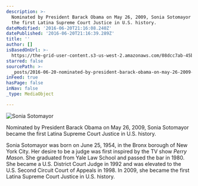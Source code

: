 ```yaml
---
description: >-
  Nominated by President Barack Obama on May 26, 2009, Sonia Sotomayor became
  the first Latina Supreme Court Justice in U.S. history.
dateModified: '2016-06-20T21:16:08.240Z'
datePublished: '2016-06-20T21:16:39.289Z'
title: ''
author: []
isBasedOnUrl: >-
  https://the-grid-user-content.s3-us-west-2.amazonaws.com/08dcc7ab-45bf-4517-91cd-29ee4b1cc688.jpg
starred: false
sourcePath: >-
  _posts/2016-06-20-nominated-by-president-barack-obama-on-may-26-2009-sonia-s.md
inFeed: true
hasPage: false
inNav: false
_type: MediaObject

---
```

![Sonia Sotomayor](https://the-grid-user-content.s3-us-west-2.amazonaws.com/08dcc7ab-45bf-4517-91cd-29ee4b1cc688.jpg)

Nominated by President Barack Obama on May 26, 2009, Sonia Sotomayor became the first Latina Supreme Court Justice in U.S. history.

Sonia Sotomayor was born on June 25, 1954, in the Bronx borough of New York City. Her desire to be a judge was first inspired by the TV show _Perry Mason_. She graduated from Yale Law School and passed the bar in 1980\. She became a U.S. District Court Judge in 1992 and was elevated to the U.S. Second Circuit Court of Appeals in 1998\. In 2009, she became the first Latina Supreme Court Justice in U.S. history.